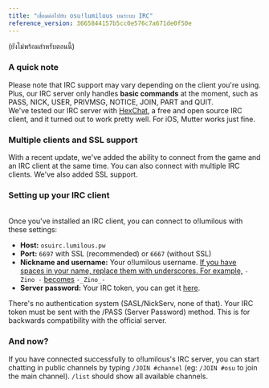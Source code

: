 ```yaml
---
title: "เชื่อมต่อไปยับ osu!lumilous บนระบบ IRC"
reference_version: 3665844157b5cc0e576c7a671de0f50e
---
```


(ยังไม่พร้อมสำหรับตอนนี้)

### A quick note
Please note that IRC support may vary depending on the client you're using. Plus, our IRC server only handles **basic commands** at the moment, such as PASS, NICK, USER, PRIVMSG, NOTICE, JOIN, PART and QUIT.  
We've tested our IRC server with [HexChat](https://hexchat.github.io), a free and open source IRC client, and it turned out to work pretty well. For iOS, Mutter works just fine.

### Multiple clients and SSL support
With a recent update, we've added the ability to connect from the game and an IRC client at the same time. You can also connect with multiple IRC clients. We've also added SSL support.

### Setting up your IRC client
<br>
Once you've installed an IRC client, you can connect to o!lumilous with these settings:  

- **Host:** `osuirc.lumilous.pw`  
- **Port:** `6697` with SSL (recommended) or `6667` (without SSL)  
- **Nickname and username:** Your o!lumilous username. <u>If you have spaces in your name, replace them with underscores. For example,</u> `- Zino -` <u>becomes</u> `-_Zino_-`  
- **Server password:** Your IRC token, you can get it [here](/irc).  

There's no authentication system (SASL/NickServ, none of that). Your IRC token must be sent with the /PASS (Server Password) method. This is for backwards compatibility with the official server.

### And now?
If you have connected successfully to o!lumilous's IRC server, you can start chatting in public channels by typing `/JOIN #channel` (eg: `/JOIN #osu` to join the main channel). `/list` should show all available channels.
